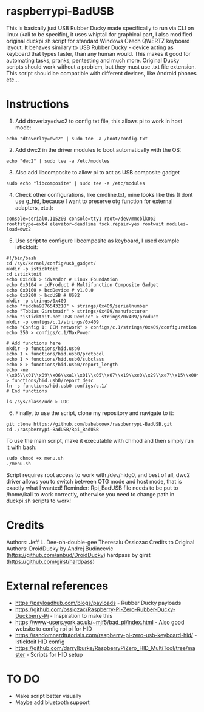 # raspberrypi-BadUSB
This is basically just USB Rubber Ducky made specifically to run via CLI on linux (kali to be specific), it uses whiptail for graphical part, I also modified original duckpi.sh script for standard Windows Czech QWERTZ keyboard layout. It behaves similary to USB Rubber Ducky - device acting as keyboard that types faster, than any human would. This makes it good for automating tasks, pranks, pentesting and much more. Original Ducky scripts should work without a problem, but they must use .txt file extension. This script should be compatible with different devices, like Android phones etc...
# Instructions 
1. Add dtoverlay=dwc2 to config.txt file, this allows pi to work in host mode:
```
echo "dtoverlay=dwc2" | sudo tee -a /boot/config.txt
```
2. Add dwc2 in the driver modules to boot automatically with the OS:
```
echo "dwc2" | sudo tee -a /etc/modules
```
3. Also add libcomposite to allow pi to act as USB composite gadget
```
sudo echo "libcomposite" | sudo tee -a /etc/modules
```
4. Check other configurations, like cmdline.txt, mine looks like this (I dont use g_hid, because I want to preserve otg function for external adapters, etc.):
```
console=serial0,115200 console=tty1 root=/dev/mmcblk0p2 rootfstype=ext4 elevator=deadline fsck.repair=yes rootwait modules-load=dwc2
```
5. Use script to configure libcomposite as keyboard, I used example isticktoit:
```  
#!/bin/bash
cd /sys/kernel/config/usb_gadget/
mkdir -p isticktoit
cd isticktoit
echo 0x1d6b > idVendor # Linux Foundation
echo 0x0104 > idProduct # Multifunction Composite Gadget
echo 0x0100 > bcdDevice # v1.0.0
echo 0x0200 > bcdUSB # USB2
mkdir -p strings/0x409
echo "fedcba9876543210" > strings/0x409/serialnumber
echo "Tobias Girstmair" > strings/0x409/manufacturer
echo "iSticktoit.net USB Device" > strings/0x409/product
mkdir -p configs/c.1/strings/0x409
echo "Config 1: ECM network" > configs/c.1/strings/0x409/configuration
echo 250 > configs/c.1/MaxPower

# Add functions here
mkdir -p functions/hid.usb0
echo 1 > functions/hid.usb0/protocol
echo 1 > functions/hid.usb0/subclass
echo 8 > functions/hid.usb0/report_length
echo -ne \\x05\\x01\\x09\\x06\\xa1\\x01\\x05\\x07\\x19\\xe0\\x29\\xe7\\x15\\x00\\x25\\x01\\x75\\x01\\x95\\x08\\x81\\x02\\x95\\x01\\x75\\x08\\x81\\x03\\x95\\x05\\x75\\x01\\x05\\x08\\x19\\x01\\x29\\x05\\x91\\x02\\x95\\x01\\x75\\x03\\x91\\x03\\x95\\x06\\x75\\x08\\x15\\x00\\x25\\x65\\x05\\x07\\x19\\x00\\x29\\x65\\x81\\x00\\xc0 > functions/hid.usb0/report_desc
ln -s functions/hid.usb0 configs/c.1/
# End functions

ls /sys/class/udc > UDC
```
6. Finally, to use the script, clone my repository and navigate to it:
```
git clone https://github.com/bababooex/raspberrypi-BadUSB.git
cd ./raspberrypi-BadUSB/Rpi_BadUSB
```
   To use the main script, make it executable with chmod and then simply run it with bash:
```
sudo chmod +x menu.sh
./menu.sh
```
Script requires root access to work with /dev/hidg0, and best of all, dwc2 driver allows you to switch between OTG mode and host mode, that is exactly what I wanted!                    Reminder: Rpi_BadUSB file needs to be put to /home/kali to work correctly, otherwise you need to change path in duckpi.sh scripts to work! 
# Credits 
Authors: Jeff L. Dee-oh-double-gee Theresalu Ossiozac
Credits to Original Authors: DroidDucky by Andrej Budincevic (https://github.com/anbud/DroidDucky) hardpass by girst (https://github.com/girst/hardpass)
# External references
- https://payloadhub.com/blogs/payloads - Rubber Ducky payloads
- https://github.com/ossiozac/Raspberry-Pi-Zero-Rubber-Ducky-Duckberry-Pi - Inspiration to make this
- https://www-users.york.ac.uk/~mjf5/bad_pi/index.html - Also good website to config rpi pi for HID
- https://randomnerdtutorials.com/raspberry-pi-zero-usb-keyboard-hid/ - Isticktoit HID config
- https://github.com/darrylburke/RaspberryPiZero_HID_MultiTool/tree/master - Scripts for HID setup
# TO DO
- Make script better visually
- Maybe add bluetooth support
